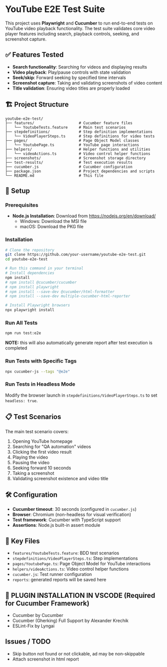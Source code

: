 # YouTube E2E Test Suite

This project uses **Playwright** and **Cucumber** to run end-to-end tests on YouTube video playback functionality. The test suite validates core video player features including search, playback controls, seeking, and screenshot capture.

## ✅ Features Tested

- **Search functionality**: Searching for videos and displaying results
- **Video playback**: Play/pause controls with state validation
- **Seek/skip**: Forward seeking by specified time intervals
- **Screenshot capture**: Taking and validating screenshots of video content
- **Title validation**: Ensuring video titles are properly loaded

## 🏗️ Project Structure

```
youtube-e2e-test/
├── features/                    # Cucumber feature files
│   └── YoutubeTests.feature     # Main test scenarios
├── stepdefinitions/             # Step definition implementations
│   └── VideoPlayerSteps.ts      # Step definitions for video tests
├── pages/                       # Page Object Model classes
│   └── YoutubePage.ts           # YouTube page interactions
├── helpers/                     # Helper functions and utilities
│   └── videoActions.ts          # Video control helper functions
├── screenshots/                 # Screenshot storage directory
├── test-results/                # Test execution results
├── cucumber.js                  # Cucumber configuration
├── package.json                 # Project dependencies and scripts
└── README.md                    # This file
```

## 🚀 Setup

### Prerequisites
- **Node.js Installation**: Download from https://nodejs.org/en/download/
  - Windows: Download the MSI file
  - macOS: Download the PKG file

### Installation

```bash
# Clone the repository
git clone https://github.com/your-username/youtube-e2e-test.git
cd youtube-e2e-test

# Run this command in your terminal
# Install dependencies
npm install
# npm install @cucumber/cucumber
# npm install playwright
# npm install --save-dev @cucumber/html-formatter
# npm install --save-dev multiple-cucumber-html-reporter

# Install Playwright browsers
npx playwright install
```

### Run All Tests
```bash
npm run test:e2e
```
**NOTE:** this will also automatically generate report after test execution is completed

### Run Tests with Specific Tags
```bash
npx cucumber-js --tags "@e2e"
```

### Run Tests in Headless Mode
Modify the browser launch in `stepdefinitions/VideoPlayerSteps.ts` to set `headless: true`.

## 📋 Test Scenarios

The main test scenario covers:
1. Opening YouTube homepage
2. Searching for "QA automation" videos
3. Clicking the first video result
4. Playing the video
5. Pausing the video
6. Seeking forward 10 seconds
7. Taking a screenshot
8. Validating screenshot existence and video title

## 🛠️ Configuration

- **Cucumber timeout**: 30 seconds (configured in `cucumber.js`)
- **Browser**: Chromium (non-headless for visual verification)
- **Test framework**: Cucumber with TypeScript support
- **Assertions**: Node.js built-in assert module

## 📁 Key Files

- `features/YoutubeTests.feature`: BDD test scenarios
- `stepdefinitions/VideoPlayerSteps.ts`: Step implementations
- `pages/YoutubePage.ts`: Page Object Model for YouTube interactions
- `helpers/videoActions.ts`: Video control helper functions
- `cucumber.js`: Test runner configuration
- `reports`: generated reports will be saved here

## 🔧 PLUGIN INSTALLATION IN VSCODE (Required for Cucumber Framework)
- Cucumber by Cucumber
- Cucumber (Gherking) Full Support by Alexander Krechik
- ESLint-Fix by Lyngai

## Issues / TODO
- Skip button not found or not clickable, ad may be non-skippable
- Attach screenshot in html report
